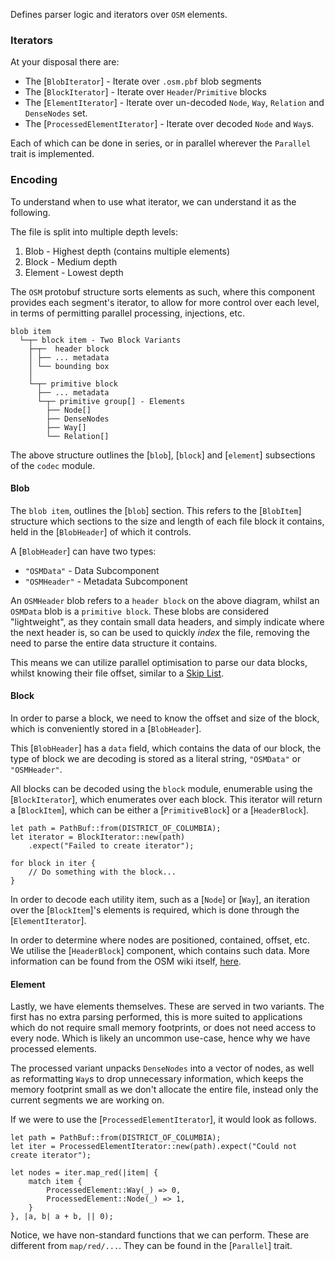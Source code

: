 Defines parser logic and iterators over `OSM` elements.

### Iterators

At your disposal there are:
- The [`BlobIterator`] - Iterate over `.osm.pbf` blob segments
- The [`BlockIterator`] - Iterate over `Header`/`Primitive` blocks
- The [`ElementIterator`] - Iterate over un-decoded `Node`, `Way`, `Relation` and `DenseNodes` set. 
- The [`ProcessedElementIterator`] - Iterate over decoded `Node` and `Way`s.

Each of which can be done in series, or in parallel wherever the `Parallel` trait is implemented.

### Encoding

To understand when to use what iterator, we can understand it as the following.

The file is split into multiple depth levels:
1. Blob - Highest depth (contains multiple elements)
2. Block - Medium depth
3. Element - Lowest depth

The `OSM` protobuf structure sorts elements as such,
where this component provides each segment's iterator,
to allow for more control over each level, in terms
of permitting parallel processing, injections, etc.

```text
blob item
  └─┬─ block item - Two Block Variants
    ├─┬─  header block    
    │ ├── ... metadata
    │ └── bounding box
    │ 
    └─┬─ primitive block
      ├── ... metadata
      └─┬─ primitive group[] - Elements
        ├── Node[]
        ├── DenseNodes
        ├── Way[]
        └── Relation[]
```

The above structure outlines the [`blob`], [`block`]
and [`element`] subsections of the `codec` module.

#### Blob
The `blob item`, outlines the [`blob`] section. This refers
to the [`BlobItem`] structure which sections to the size and
length of each file block it contains, held in the [`BlobHeader`]
of which it controls.

A [`BlobHeader`] can have two types:
- `"OSMData"` - Data Subcomponent
- `"OSMHeader"` - Metadata Subcomponent

An `OSMHeader` blob refers to a `header block` on the above
diagram, whilst an `OSMData` blob is a `primitive block`.
These blobs are considered "lightweight", as they contain
small data headers, and simply indicate where the next header
is, so can be used to quickly *index* the file, removing
the need to parse the entire data structure it contains.

This means we can utilize parallel optimisation to parse our data blocks,
whilst knowing their file offset, similar to a [Skip List](https://en.wikipedia.org/wiki/Skip_list?useskin=vector).

#### Block
In order to parse a block, we need to know the offset and size
of the block, which is conveniently stored in a [`BlobHeader`].

This [`BlobHeader`] has a `data` field, which contains the data
of our block, the type of block we are decoding is stored as
a literal string, `"OSMData"` or `"OSMHeader"`.

All blocks can be decoded using the `block` module, enumerable
using the [`BlockIterator`], which enumerates over each block.
This iterator will return a [`BlockItem`], which can be either
a [`PrimitiveBlock`] or a [`HeaderBlock`].

```rust,no_run
let path = PathBuf::from(DISTRICT_OF_COLUMBIA);
let iterator = BlockIterator::new(path)
    .expect("Failed to create iterator");

for block in iter {
    // Do something with the block...
}
```

In order to decode each utility item, such as a [`Node`] or [`Way`],
an iteration over the [`BlockItem`]'s elements is required, which
is done through the [`ElementIterator`].

In order to determine where nodes are positioned, contained,
offset, etc. We utilise the [`HeaderBlock`] component, which
contains such data. More information can be found from the
OSM wiki itself, [here](https://wiki.openstreetmap.org/wiki/PBF_Format#Definition_of_the_OSMHeader_fileblock).

#### Element

Lastly, we have elements themselves. These are served in two
variants. The first has no extra parsing performed, this is
more suited to applications which do not require small memory
footprints, or does not need access to every node. Which is
likely an uncommon use-case, hence why we have processed elements.

The processed variant unpacks `DenseNodes` into a vector of
nodes, as well as reformatting `Way`s to drop unnecessary 
information, which keeps the memory footprint small as we don't
allocate the entire file, instead only the current segments
we are working on.

If we were to use the [`ProcessedElementIterator`], it would
look as follows.

```rust,no_run
let path = PathBuf::from(DISTRICT_OF_COLUMBIA);
let iter = ProcessedElementIterator::new(path).expect("Could not create iterator");

let nodes = iter.map_red(|item| {
    match item {
        ProcessedElement::Way(_) => 0,
        ProcessedElement::Node(_) => 1,
    }
}, |a, b| a + b, || 0);
```

Notice, we have non-standard functions that we can perform.
These are different from `map/red/...`. They can be found
in the [`Parallel`] trait.